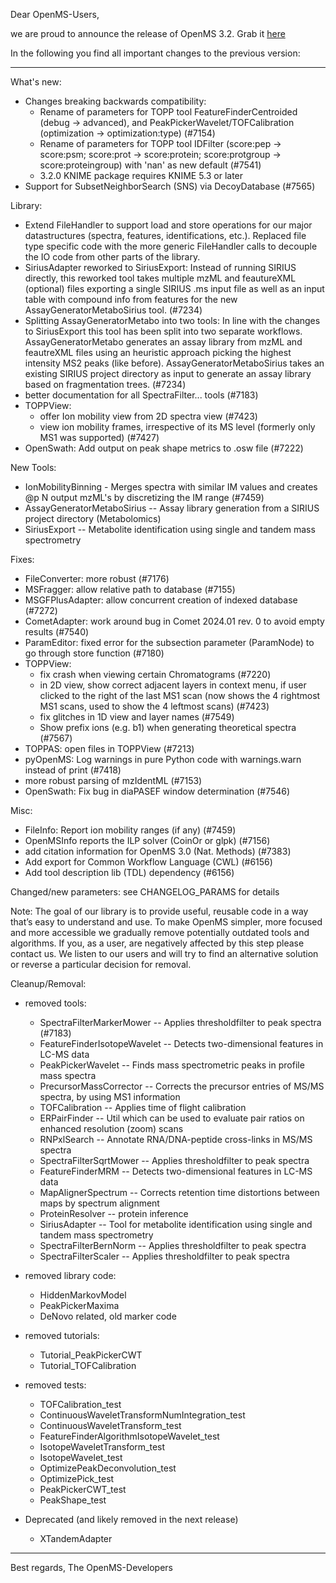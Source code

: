 Dear OpenMS-Users,

we are proud to announce the release of OpenMS 3.2. Grab it <a href="https://abibuilder.cs.uni-tuebingen.de/archive/openms/OpenMSInstaller/release/3.2">here</a>

In the following you find all important changes to the previous version:

------------------------------------------------------------------------------------------

What's new:
- Changes breaking backwards compatibility:
   - Rename of parameters for TOPP tool FeatureFinderCentroided (debug -> advanced), and PeakPickerWavelet/TOFCalibration (optimization -> optimization:type) (#7154)
   - Rename of parameters for TOPP tool IDFilter (score:pep -> score:psm; score:prot -> score:protein; score:protgroup -> score:proteingroup) with 'nan' as new default (#7541)
   - 3.2.0 KNIME package requires KNIME 5.3 or later
- Support for SubsetNeighborSearch (SNS) via DecoyDatabase (#7565)

Library:
- Extend FileHandler to support load and store operations for our major datastructures (spectra, features, identifications, etc.). Replaced file type specific code with the more generic FileHandler calls to decouple the IO code from other parts of the library.
- SiriusAdapter reworked to SiriusExport: Instead of running SIRIUS directly, this reworked tool takes multiple mzML and feautureXML (optional) files exporting a single SIRIUS .ms input file as well as an input table with compound info from features for the new AssayGeneratorMetaboSirius tool. (#7234)
- Splitting AssayGeneratorMetabo into two tools: In line with the changes to SiriusExport this tool has been split into two separate workflows. AssayGeneratorMetabo generates an assay library from mzML and feautreXML files using an heuristic approach picking the highest intensity MS2 peaks (like before). AssayGeneratorMetaboSirius takes an existing SIRIUS project directory as input to generate an assay library based on fragmentation trees. (#7234)
- better documentation for all SpectraFilter... tools (#7183)
- TOPPView:
  - offer Ion mobility view from 2D spectra view (#7423)
  - view ion mobility frames, irrespective of its MS level (formerly only MS1 was supported) (#7427)
- OpenSwath: Add output on peak shape metrics to .osw file (#7222)

New Tools:
- IonMobilityBinning - Merges spectra with similar IM values and creates @p N output mzML's by discretizing the IM range (#7459)
- AssayGeneratorMetaboSirius -- Assay library generation from a SIRIUS project directory (Metabolomics)
- SiriusExport -- Metabolite identification using single and tandem mass spectrometry

Fixes:
- FileConverter: more robust (#7176)
- MSFragger: allow relative path to database (#7155)
- MSGFPlusAdapter: allow concurrent creation of indexed database (#7272)
- CometAdapter: work around bug in Comet 2024.01 rev. 0 to avoid empty results (#7540)
- ParamEditor: fixed error for the subsection parameter (ParamNode) to go through store function (#7180)
- TOPPView:
   - fix crash when viewing certain Chromatograms (#7220)
   - in 2D view, show correct adjacent layers in context menu, if user clicked to the right of the last MS1 scan (now shows the 4 rightmost MS1 scans, used to show the 4 leftmost scans) (#7423)
   - fix glitches in 1D view and layer names (#7549)
   - Show prefix ions (e.g. b1) when generating theoretical spectra (#7567)
- TOPPAS: open files in TOPPView (#7213)
- pyOpenMS: Log warnings in pure Python code with warnings.warn instead of print (#7418)
- more robust parsing of mzIdentML (#7153)
- OpenSwath: Fix bug in diaPASEF window determination (#7546)

Misc:
- FileInfo: Report ion mobility ranges (if any) (#7459)
- OpenMSInfo reports the ILP solver (CoinOr or glpk) (#7156)
- add citation information for OpenMS 3.0 (Nat. Methods) (#7383)
- Add export for Common Workflow Language (CWL) (#6156)
- Add tool description lib (TDL) dependency (#6156)

Changed/new parameters: see CHANGELOG_PARAMS for details

Note: The goal of our library is to provide useful, reusable code in a way that’s easy to understand and use.
To make OpenMS simpler, more focused and more accessible we gradually remove potentially outdated tools and algorithms.
If you, as a user, are negatively affected by this step please contact us. We listen to our users and will try to find
an alternative solution or reverse a particular decision for removal.

Cleanup/Removal:

- removed tools:
  - SpectraFilterMarkerMower -- Applies thresholdfilter to peak spectra (#7183)
  - FeatureFinderIsotopeWavelet -- Detects two-dimensional features in LC-MS data
  - PeakPickerWavelet -- Finds mass spectrometric peaks in profile mass spectra
  - PrecursorMassCorrector -- Corrects the precursor entries of MS/MS spectra, by using MS1 information
  - TOFCalibration -- Applies time of flight calibration
  - ERPairFinder -- Util which can be used to evaluate pair ratios on enhanced resolution (zoom) scans
  - RNPxlSearch -- Annotate RNA/DNA-peptide cross-links in MS/MS spectra
  - SpectraFilterSqrtMower -- Applies thresholdfilter to peak spectra
  - FeatureFinderMRM -- Detects two-dimensional features in LC-MS data
  - MapAlignerSpectrum -- Corrects retention time distortions between maps by spectrum alignment
  - ProteinResolver -- protein inference
  - SiriusAdapter -- Tool for metabolite identification using single and tandem mass spectrometry
  - SpectraFilterBernNorm -- Applies thresholdfilter to peak spectra
  - SpectraFilterScaler -- Applies thresholdfilter to peak spectra

- removed library code:
  - HiddenMarkovModel
  - PeakPickerMaxima
  - DeNovo related, old marker code

- removed tutorials:
  - Tutorial_PeakPickerCWT
  - Tutorial_TOFCalibration

- removed tests:
  - TOFCalibration_test
  - ContinuousWaveletTransformNumIntegration_test
  - ContinuousWaveletTransform_test
  - FeatureFinderAlgorithmIsotopeWavelet_test
  - IsotopeWaveletTransform_test
  - IsotopeWavelet_test
  - OptimizePeakDeconvolution_test
  - OptimizePick_test
  - PeakPickerCWT_test
  - PeakShape_test

- Deprecated (and likely removed in the next release)
  - XTandemAdapter

------------------------------------------------------------------------------------------

Best regards,
The OpenMS-Developers
